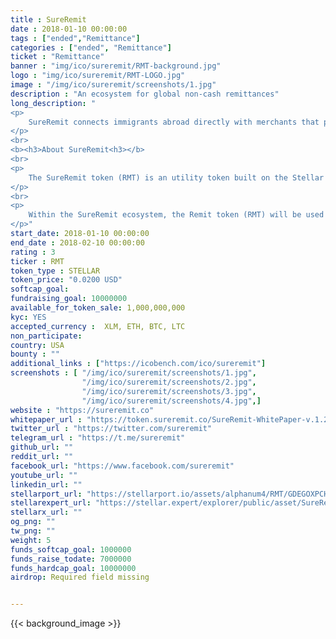 ```yaml
---
title : SureRemit
date : 2018-01-10 00:00:00
tags : ["ended","Remittance"]
categories : ["ended", "Remittance"]
ticket : "Remittance"
banner : "img/ico/sureremit/RMT-background.jpg"
logo : "img/ico/sureremit/RMT-LOGO.jpg"
image : "/img/ico/sureremit/screenshots/1.jpg"
description : "An ecosystem for global non-cash remittances"
long_description: "
<p>
	SureRemit connects immigrants abroad directly with merchants that provide the services needed by their loved ones back home. With Remit tokens, immigrants all over the world can access digital shopping vouchers that can be spent by loved ones on goods and services at accepting merchants wherever they are. They can also pay for hundreds of utility bills and mobile airtime credits directly from the SureRemit application.
</p>
<br>
<b><h3>About SureRemit<h3></b>
<br>
<p>
	The SureRemit token (RMT) is an utility token built on the Stellar Network, designed to be used by immigrants and customers within the SureRemit platform. Following this standard, SureRemit tokens are easily transferable between users and can be supported by wallets and exchanges that already support Stellar lumens.
</p>
<br>
<p>
	Within the SureRemit ecosystem, the Remit token (RMT) will be used internally to access vouchers and pay bills for targeted remittances. Immigrants and customers in general will be able to select the country they want to send value, search for the right merchant in a category and create an order for a voucher to be delivered to the recipient via SMS or Email, and pay in RMT token. Once the order is received, the token will be frozen until the voucher is sent from the SureRemit system. When that happens, the token is transferred to SureRemit. In the future, we hope to activate the direct acceptance of RMT tokens by the ecosystem partners, which they can in turn convert to Fiat, this will make token transfer happen directly to merchant’s balance.
</p>"
start_date: 2018-01-10 00:00:00
end_date : 2018-02-10 00:00:00
rating : 3
ticker : RMT
token_type : STELLAR
token_price: "0.0200 USD"
softcap_goal: 
fundraising_goal: 10000000
available_for_token_sale: 1,000,000,000
kyc: YES 
accepted_currency :  XLM, ETH, BTC, LTC
non_participate: 
country: USA
bounty : ""
additional_links : ["https://icobench.com/ico/sureremit"]
screenshots : [ "/img/ico/sureremit/screenshots/1.jpg",
                "/img/ico/sureremit/screenshots/2.jpg",
                "/img/ico/sureremit/screenshots/3.jpg",
                "/img/ico/sureremit/screenshots/4.jpg",]
website : "https://sureremit.co"
whitepaper_url : "https://token.sureremit.co/SureRemit-WhitePaper-v.1.21.pdf"
twitter_url : "https://twitter.com/sureremit"
telegram_url : "https://t.me/sureremit"
github_url: ""
reddit_url: ""
facebook_url: "https://www.facebook.com/sureremit"
youtube_url: ""
linkedin_url: ""
stellarport_url: "https://stellarport.io/assets/alphanum4/RMT/GDEGOXPCHXWFYY234D2YZSPEJ24BX42ESJNVHY5H7TWWQSYRN5ZKZE3N"
stellarexpert_url: "https://stellar.expert/explorer/public/asset/SureRemit-GBVAHIEVCRRYUDBXECTE5N5VTMSXNOVPCIGFJKAVCH6WB6NYN2ONHXP2"
stellarx_url: ""
og_png: ""
tw_png: ""
weight: 5
funds_softcap_goal: 1000000
funds_raise_todate: 7000000
funds_hardcap_goal: 10000000
airdrop: Required field missing


---
```



{{< background_image >}}
